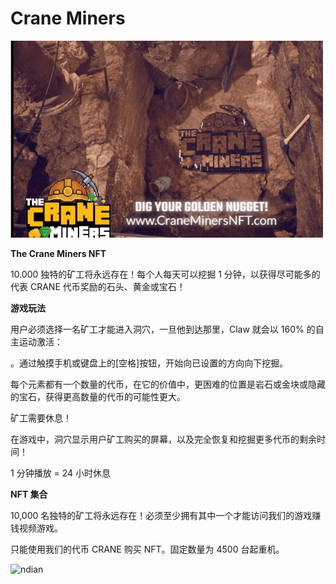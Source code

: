 # Crane Miners


![bndfisn](bndfisn.png)

<p><strong>The Crane Miners NFT</strong></p>
<p>10.000 独特的矿工将永远存在！每个人每天可以挖掘 1 分钟，以获得尽可能多的代表 CRANE 代币奖励的石头、黄金或宝石！</p>
<p><strong>游戏玩法</strong></p>
<p>用户必须选择一名矿工才能进入洞穴，一旦他到达那里，Claw 就会以 160% 的自主运动激活：</p>
<p>。通过触摸手机或键盘上的[空格]按钮，开始向已设置的方向向下挖掘。</p>
<p>每个元素都有一个数量的代币，在它的价值中，更困难的位置是岩石或金块或隐藏的宝石，获得更高数量的代币的可能性更大。</p>
<p>矿工需要休息！</p>
<p>在游戏中，洞穴显示用户矿工购买的屏幕，以及完全恢复和挖掘更多代币的剩余时间！</p>
<p>1 分钟播放 = 24 小时休息</p>
<p><strong>NFT 集合</strong></p>
<p>10,000 名独特的矿工将永远存在！必须至少拥有其中一个才能访问我们的游戏赚钱视频游戏。</p>
<p>只能使用我们的代币 CRANE 购买 NFT。固定数量为 4500 台起重机。</p>

![ndian](\ndian.png)

